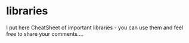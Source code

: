 # libraries
I put here CheatSheet of important libraries - you can use them and feel free to share your comments....

